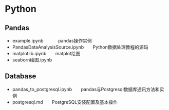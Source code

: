 # Python

## Pandas

* example.ipynb 　　　pandas操作实例
* PandasDataAnalysisSource.ipynb　　Python数据处理教程的源码
* matplotlib.ipynb　　matplot绘图
* seaborn绘图.ipynb

## Database
* pandas_to_postgresql.ipynb　　pandas与Postgresql数据库通讯方法和实例
* postgresql.md　　PostgreSQL安装配置及基本操作
